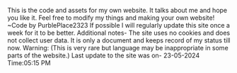 This is the code and assets for my own website. It talks about me and hope you like it. Feel free to modify my things and making your own website!
~Code by PurblePlace2323
If possible I will regularly update this site once a week for it to be better.
Additional notes-
The site uses no cookies and does not collect user data.
It is only a document and keeps record of my status till now.
Warning: (This is very rare but language may be inappropriate in some parts of the website.)
Last update to the site was on- 23-05-2024 Time:05:15 PM
